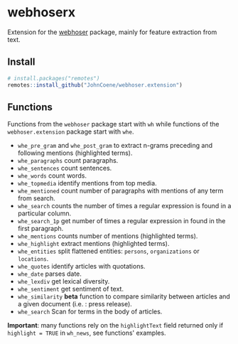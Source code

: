 # webhoserx

Extension for the [webhoser](https://webhoser.john-coene.com) package, mainly for feature extraction from text.

## Install

```r
# install.packages("remotes")
remotes::install_github("JohnCoene/webhoser.extension")
```

## Functions

Functions from the `webhoser` package start with `wh` while functions of the `webhoser.extension` package start with `whe`.

* `whe_pre_gram` and `whe_post_gram` to extract n-grams preceding and following mentions (highlighted terms).
* `whe_paragraphs` count paragraphs.
* `whe_sentences` count sentences.
* `whe_words` count words.
* `whe_topmedia` identify mentions from top media.
* `whe_mentioned` count number of paragraphs with mentions of any term from search.
* `whe_search` counts the number of times a regular expression is found in a particular column.
* `whe_search_1p` get number of times a regular expression in found in the first paragraph.
* `whe_mentions` counts number of mentions (highlighted terms).
* `whe_highlight` extract mentions (highlighted terms).
* `whe_entities` split flattened entities: `persons`, `organizations` or `locations`.
* `whe_quotes` identify articles with quotations.
* `whe_date` parses date.
* `whe_lexdiv` get lexical diversity. 
* `whe_sentiment` get sentiment of text.
* `whe_similarity` **beta** function to compare similarity between articles and a given document (i.e. : press release).
* `whe_search` Scan for terms in the body of articles.

**Important**: many functions rely on the `highlightText` field returned only if `highlight = TRUE` in `wh_news`, see functions' examples.

